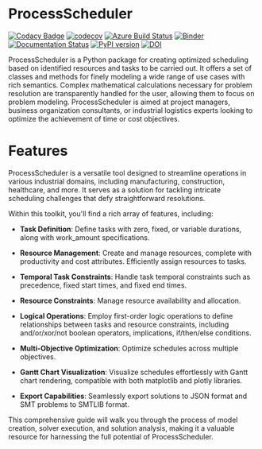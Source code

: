 # ProcessScheduler

[![Codacy Badge](https://app.codacy.com/project/badge/Grade/7221205f866145bfa4f18c08bd96e71f)](https://www.codacy.com/gh/tpaviot/ProcessScheduler/dashboard?utm_source=github.com&amp;utm_medium=referral&amp;utm_content=tpaviot/ProcessScheduler&amp;utm_campaign=Badge_Grade)
[![codecov](https://codecov.io/gh/tpaviot/ProcessScheduler/branch/master/graph/badge.svg?token=9HI1FPJUDL)](https://codecov.io/gh/tpaviot/ProcessScheduler)
[![Azure Build Status](https://dev.azure.com/tpaviot/ProcessScheduler/_apis/build/status/tpaviot.ProcessScheduler?branchName=master)](https://dev.azure.com/tpaviot/ProcessScheduler/_build?definitionId=9)
[![Binder](https://mybinder.org/badge_logo.svg)](https://mybinder.org/v2/gh/tpaviot/ProcessScheduler/HEAD?filepath=examples-notebooks)
[![Documentation Status](https://readthedocs.org/projects/processscheduler/badge/?version=latest)](https://processscheduler.readthedocs.io/en/latest/?badge=latest)
[![PyPI version](https://badge.fury.io/py/ProcessScheduler.svg)](https://badge.fury.io/py/ProcessScheduler)
[![DOI](https://zenodo.org/badge/DOI/10.5281/zenodo.4480745.svg)](https://doi.org/10.5281/zenodo.4480745)

ProcessScheduler is a Python package for creating optimized scheduling based on identified resources and tasks to be carried out. It offers a set of classes and methods for finely modeling a wide range of use cases with rich semantics. Complex mathematical calculations necessary for problem resolution are transparently handled for the user, allowing them to focus on problem modeling. ProcessScheduler is aimed at project managers, business organization consultants, or industrial logistics experts looking to optimize the achievement of time or cost objectives.

# Features

ProcessScheduler is a versatile tool designed to streamline operations in various industrial domains, including manufacturing, construction, healthcare, and more. It serves as a solution for tackling intricate scheduling challenges that defy straightforward resolutions.

Within this toolkit, you'll find a rich array of features, including:

- **Task Definition**: Define tasks with zero, fixed, or variable durations, along with work_amount specifications.

- **Resource Management**: Create and manage resources, complete with productivity and cost attributes. Efficiently assign resources to tasks.

- **Temporal Task Constraints**: Handle task temporal constraints such as precedence, fixed start times, and fixed end times.

- **Resource Constraints**: Manage resource availability and allocation.

- **Logical Operations**: Employ first-order logic operations to define relationships between tasks and resource constraints, including and/or/xor/not boolean operators, implications, if/then/else conditions.

- **Multi-Objective Optimization**: Optimize schedules across multiple objectives.

- **Gantt Chart Visualization**: Visualize schedules effortlessly with Gantt chart rendering, compatible with both matplotlib and plotly libraries.

- **Export Capabilities**: Seamlessly export solutions to JSON format and SMT problems to SMTLIB format.

This comprehensive guide will walk you through the process of model creation, solver execution, and solution analysis, making it a valuable resource for harnessing the full potential of ProcessScheduler.
